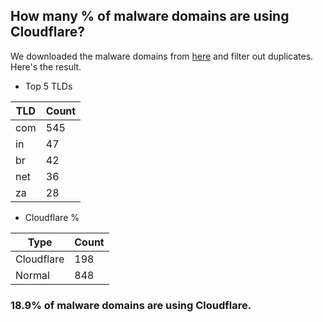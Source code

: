 ## How many % of malware domains are using Cloudflare?


We downloaded the malware domains from [here](https://urlhaus.abuse.ch) and filter out duplicates.
Here's the result.


[//]: # (start replacement)


- Top 5 TLDs

| TLD | Count |
| --- | --- |
| com | 545 |
| in | 47 |
| br | 42 |
| net | 36 |
| za | 28 |


- Cloudflare %

| Type | Count |
| --- | --- |
| Cloudflare | 198 |
| Normal | 848 |


### 18.9% of malware domains are using Cloudflare.